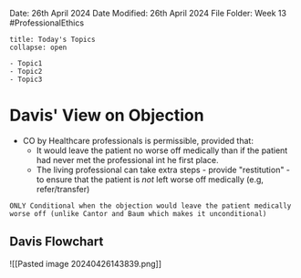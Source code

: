 Date: 26th April 2024
Date Modified: 26th April 2024
File Folder: Week 13
#ProfessionalEthics

```ad-abstract
title: Today's Topics
collapse: open

- Topic1
- Topic2
- Topic3

```

# Davis' View on Objection

- CO by Healthcare professionals is permissible, provided that:
	- It would leave the patient no worse off medically than if the patient had never met the professional int he first place.
	- The living professional can take extra steps - provide "restitution" - to ensure that the patient is *not* left worse off medically (e.g, refer/transfer)

```ad-note
ONLY Conditional when the objection would leave the patient medically worse off (unlike Cantor and Baum which makes it unconditional)
```

## Davis Flowchart

![[Pasted image 20240426143839.png]]













